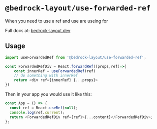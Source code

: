 # `@bedrock-layout/use-forwarded-ref`

When you need to use a ref and use are useing for

Full docs at: [bedrock-layout.dev](https://bedrock-layout.dev/)

## Usage

```javascript
import useForwardedRef from '@bedrock-layout/use-forwarded-ref';

const ForwardedRefDiv = React.forwardRef((props,ref)=>{
    const innerRef = useForwardedRef(ref)
    // do something with innerRef
    return <div ref={innerRef} {...props}>
})
```

Then in your app you would use it like this:

```javascript
const App = () => {
  const ref = React.useRef(null);
  console.log(ref.current);
  return <ForwardedRefDiv ref={ref}>{...content}</ForwardedRefDiv>;
};
```
